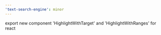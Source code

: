 ```yaml
---
'text-search-engine': minor
---
```


export new component 'HighlightWithTarget' and 'HighlightWithRanges' for react
